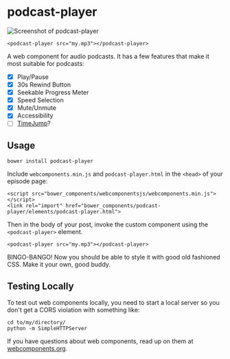 # podcast-player

![Screenshot of podcast-player](https://s3.amazonaws.com/f.cl.ly/items/3Q47193Z0f00142R0O42/1d0pzyOUeVH2-d1m77Vxx9QkL0vexZ5bJNbyEGRCfbY.png)

```
<podcast-player src="my.mp3"></podcast-player>
```

A web component for audio podcasts. It has a few features that make it most suitable for podcasts:

- [x] Play/Pause
- [x] 30s Rewind Button
- [x] Seekable Progress Meter
- [x] Speed Selection
- [x] Mute/Unmute
- [x] Accessibility
- [ ] [TimeJump](http://davatron5000.github.io/TimeJump/)?

## Usage

```
bower install podcast-player
```

Include `webcomponents.min.js` and `podcast-player.html` in the `<head>` of your episode page:

```
<script src="bower_components/webcomponentsjs/webcomponents.min.js"></script>
<link rel="import" href="bower_components/podcast-player/elements/podcast-player.html">
```

Then in the body of your post, invoke the custom component using the `<podcast-player>` element.

```
<podcast-player src="my.mp3"></podcast-player>
```

BINGO-BANGO! Now you should be able to style it with good old fashioned CSS. Make it your own, good buddy.

## Testing Locally

To test out web components locally, you need to start a local server so you don't get a CORS violation with something like:

```
cd to/my/directory/
python -m SimpleHTTPServer
```

If you have questions about web components, read up on them at [webcomponents.org](http://webcomponents.org/).
